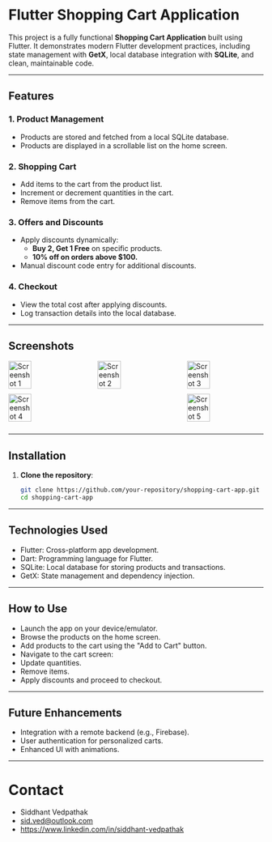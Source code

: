 # Flutter Shopping Cart Application

This project is a fully functional **Shopping Cart Application** built using Flutter. It demonstrates modern Flutter development practices, including state management with **GetX**, local database integration with **SQLite**, and clean, maintainable code.

---

## Features

### 1. **Product Management**
- Products are stored and fetched from a local SQLite database.
- Products are displayed in a scrollable list on the home screen.

### 2. **Shopping Cart**
- Add items to the cart from the product list.
- Increment or decrement quantities in the cart.
- Remove items from the cart.

### 3. **Offers and Discounts**
- Apply discounts dynamically:
  - **Buy 2, Get 1 Free** on specific products.
  - **10% off on orders above $100.**
- Manual discount code entry for additional discounts.

### 4. **Checkout**
- View the total cost after applying discounts.
- Log transaction details into the local database.

---

## Screenshots

<div style="display: flex; justify-content: space-between; flex-wrap: wrap;">
  <img src="https://github.com/user-attachments/assets/769b6408-0a88-4a9d-b24e-638fc6223e4a" alt="Screenshot 1" width="30%" style="margin-bottom: 10px;"/>
  <img src="https://github.com/user-attachments/assets/0503c72e-2b19-4f0e-a3e7-f10aea03483c" alt="Screenshot 2" width="30%" style="margin-bottom: 10px;"/>
  <img src="https://github.com/user-attachments/assets/11711d2a-3c64-4e6b-b816-e933b607e18e" alt="Screenshot 3" width="30%" style="margin-bottom: 10px;"/>
</div>

<div style="display: flex; justify-content: space-between; flex-wrap: wrap;">
  <img src="https://github.com/user-attachments/assets/14e2681d-b978-4f85-889e-d74218bd69ae" alt="Screenshot 4" width="30%" style="margin-bottom: 10px;"/>
  <img src="https://github.com/user-attachments/assets/8330f22f-bca3-43c1-aa91-eff8483493c0" alt="Screenshot 5" width="30%" style="margin-bottom: 10px;"/>
</div>

  
---

## Installation

1. **Clone the repository**:
   ```bash
   git clone https://github.com/your-repository/shopping-cart-app.git
   cd shopping-cart-app
---
## Technologies Used
- Flutter: Cross-platform app development.
- Dart: Programming language for Flutter.
- SQLite: Local database for storing products and transactions.
- GetX: State management and dependency injection.
---

## How to Use
- Launch the app on your device/emulator.
- Browse the products on the home screen.
- Add products to the cart using the "Add to Cart" button.
- Navigate to the cart screen:
- Update quantities.
- Remove items.
- Apply discounts and proceed to checkout.


---


## Future Enhancements
- Integration with a remote backend (e.g., Firebase).
- User authentication for personalized carts.
- Enhanced UI with animations.

---

# Contact
- Siddhant Vedpathak
- sid.ved@outlook.com
- https://www.linkedin.com/in/siddhant-vedpathak

